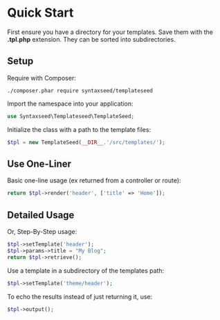 # Quick Start

First ensure you have a directory for your templates. Save them with the **.tpl.php** extension. They can be sorted into subdirectories.

## Setup

Require with Composer:
```cli
./composer.phar require syntaxseed/templateseed
```

Import the namespace into your application:
```php
use Syntaxseed\Templateseed\TemplateSeed;
```

Initialize the class with a path to the template files:
```php
$tpl = new TemplateSeed(__DIR__.'/src/templates/');
```

## Use One-Liner

Basic one-line usage (ex returned from a controller or route):
```php
return $tpl->render('header', ['title' => 'Home']);
```

## Detailed Usage

Or, Step-By-Step usage:
```php
$tpl->setTemplate('header');
$tpl->params->title = "My Blog";
return $tpl->retrieve();
```

Use a template in a subdirectory of the templates path:
```php
$tpl->setTemplate('theme/header');
```

To echo the results instead of just returning it, use:
```php
$tpl->output();
```
